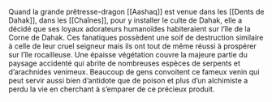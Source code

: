 Quand la grande prêtresse-dragon [[Aashaq]] est venue dans les [[Dents de Dahak]], dans les [[Chaînes]], pour y installer le culte de Dahak, elle a décidé que ses loyaux adorateurs humanoïdes habiteraient sur l’île de la Corne de Dahak. Ces fanatiques possèdent une soif de destruction similaire à celle de leur cruel seigneur mais ils ont tout de même réussi à prospérer sur l’île rocailleuse. Une épaisse végétation couvre la majeure partie du paysage accidenté qui abrite de nombreuses espèces de serpents et d’arachnides venimeux. Beaucoup de gens convoitent ce fameux venin qui peut servir aussi bien d’antidote que de poison et plus d’un alchimiste a perdu la vie en cherchant à s’emparer de ce précieux produit.